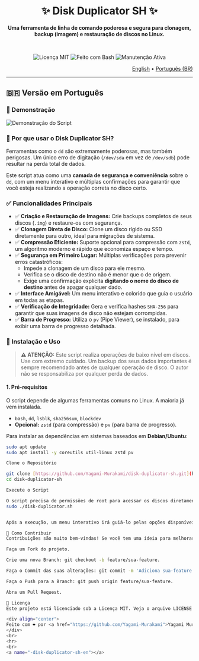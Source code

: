 <div align="center">
  <h1>✨ Disk Duplicator SH ✨</h1>
  <p><strong>Uma ferramenta de linha de comando poderosa e segura para clonagem, backup (imagem) e restauração de discos no Linux.</strong></p>
  <br>
  <p>
    <img src="https://img.shields.io/badge/Licen%C3%A7a-MIT-blue.svg" alt="Licença MIT">
    <img src="https://img.shields.io/badge/Feito%20com-Bash-green.svg" alt="Feito com Bash">
    <img src="https://img.shields.io/badge/Manuten%C3%A7%C3%A3o-Sim-brightgreen.svg" alt="Manutenção Ativa">
  </p>
</div>

<p align="right">
 <a href="#-disk-duplicator-sh-en">English</a> • <a href="#-disk-duplicator-sh-pt-br">Português (BR)</a>
</p>

<a name="-disk-duplicator-sh-pt-br"></a>

---

## 🇧🇷 Versão em Português

### 🚀 Demonstração
![Demonstração do Script](https://i.imgur.com/P2zUhOs.gif)

### 🤔 Por que usar o Disk Duplicator SH?
Ferramentas como o `dd` são extremamente poderosas, mas também perigosas. Um único erro de digitação (`/dev/sda` em vez de `/dev/sdb`) pode resultar na perda total de dados.

Este script atua como uma **camada de segurança e conveniência** sobre o `dd`, com um menu interativo e múltiplas confirmações para garantir que você esteja realizando a operação correta no disco certo.

### ✅ Funcionalidades Principais
-   ✅ **Criação e Restauração de Imagens:** Crie backups completos de seus discos (`.img`) e restaure-os com segurança.
-   ✅ **Clonagem Direta de Disco:** Clone um disco rígido ou SSD diretamente para outro, ideal para migrações de sistema.
-   ✅ **Compressão Eficiente:** Suporte opcional para compressão com `zstd`, um algoritmo moderno e rápido que economiza espaço e tempo.
-   ✅ **Segurança em Primeiro Lugar:** Múltiplas verificações para prevenir erros catastróficos:
    -   Impede a clonagem de um disco para ele mesmo.
    -   Verifica se o disco de destino não é menor que o de origem.
    -   Exige uma confirmação explícita **digitando o nome do disco de destino** antes de apagar qualquer dado.
-   ✅ **Interface Amigável:** Um menu interativo e colorido que guia o usuário em todas as etapas.
-   ✅ **Verificação de Integridade:** Gera e verifica hashes `SHA-256` para garantir que suas imagens de disco não estejam corrompidas.
-   ✅ **Barra de Progresso:** Utiliza o `pv` (Pipe Viewer), se instalado, para exibir uma barra de progresso detalhada.

### 🔧 Instalação e Uso

> **⚠️ ATENÇÃO:** Este script realiza operações de baixo nível em discos. Use com extremo cuidado. Um backup dos seus dados importantes é sempre recomendado antes de qualquer operação de disco. O autor não se responsabiliza por qualquer perda de dados.

#### 1. Pré-requisitos
O script depende de algumas ferramentas comuns no Linux. A maioria já vem instalada.

-   `bash`, `dd`, `lsblk`, `sha256sum`, `blockdev`
-   **Opcional:** `zstd` (para compressão) e `pv` (para barra de progresso).

Para instalar as dependências em sistemas baseados em **Debian/Ubuntu**:
```bash
sudo apt update
sudo apt install -y coreutils util-linux zstd pv

Clone o Repositório

git clone [https://github.com/Yagami-Murakami/disk-duplicator-sh.git](https://github.com/Yagami-Murakami/disk-duplicator-sh.git)
cd disk-duplicator-sh

Execute o Script

O script precisa de permissões de root para acessar os discos diretamente.
sudo ./disk-duplicator.sh


Após a execução, um menu interativo irá guiá-lo pelas opções disponíveis.

🙏 Como Contribuir
Contribuições são muito bem-vindas! Se você tem uma ideia para melhorar o script, encontrou um bug ou quer adicionar uma nova funcionalidade:

Faça um Fork do projeto.

Crie uma nova Branch: git checkout -b feature/sua-feature.

Faça o Commit das suas alterações: git commit -m 'Adiciona sua-feature'.

Faça o Push para a Branch: git push origin feature/sua-feature.

Abra um Pull Request.

📄 Licença
Este projeto está licenciado sob a Licença MIT. Veja o arquivo LICENSE para mais detalhes.

<div align="center">
Feito com ❤️ por <a href="https://github.com/Yagami-Murakami">Yagami Murakami</a>
</div>
<br>
<hr>
<br>
<a name="-disk-duplicator-sh-en"></a>
